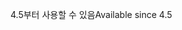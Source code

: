 <span data-ttu-id="694d3-101">4.5부터 사용할 수 있음</span><span class="sxs-lookup"><span data-stu-id="694d3-101">Available since 4.5</span></span>